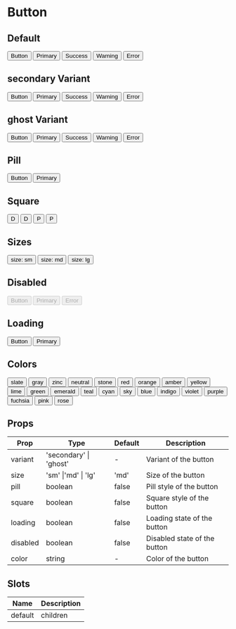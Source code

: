 <script setup>
import { Button } from 'tailv'
</script>

# Button

## Default

<div class="flex flex-wrap gap-2">
  <Button>Button</Button>
  <Button color="primary">Primary</Button>
  <Button color="success">Success</Button> 
  <Button color="warning">Warning</Button>
  <Button color="error">Error</Button>
</div>

## secondary Variant

<div class="flex flex-wrap gap-2"> 
  <Button variant="secondary">Button</Button>
  <Button variant="secondary" color="primary">
    Primary
  </Button> 
  <Button variant="secondary" color="success">
    Success
  </Button>
  <Button variant="secondary" color="warning">
    Warning
  </Button>
  <Button variant="secondary" color="error">
    Error
  </Button>
</div>

## ghost Variant

<div class="flex flex-wrap gap-2">
  <Button variant="ghost">Button</Button>
  <Button variant="ghost" color="primary">
    Primary
  </Button>
  <Button variant="ghost" color="success">
    Success
  </Button>
  <Button variant="ghost" color="warning">
    Warning
  </Button>
  <Button variant="ghost" color="error">
    Error
  </Button>
</div>

## Pill

<div class="flex flex-wrap gap-2">
  <Button pill>Button</Button>
  <Button color="primary" pill>
    Primary
  </Button>
</div>

## Square

<div class="flex flex-wrap gap-2">
  <Button square>D</Button>
  <Button square pill>
    D
  </Button>
  <Button color="primary" square>
    P
  </Button>

  <Button color="primary" square pill>
    P
  </Button>
</div>

## Sizes

<div class="flex flex-wrap items-center gap-2">
  <Button color="primary" size="sm">
    size: sm
  </Button>
  <Button color="primary" size="md">
    size: md
  </Button>
  <Button color="primary" size="lg">
    size: lg
  </Button>
</div>

## Disabled

<div class="flex flex-wrap gap-2">
  <Button disabled>Button</Button>
  <Button color="primary" disabled>
    Primary
  </Button>
  <Button color="error" disabled>
    Error
  </Button>
</div>

## Loading

<div class="flex flex-wrap gap-2">
  <Button loading>Button</Button>
  <Button color="primary" loading>
    Primary
  </Button>
</div>

## Colors

<div class="flex flex-wrap gap-2">
  <Button color="slate">slate</Button>
  <Button color="gray">gray</Button>
  <Button color="zinc">zinc</Button>
  <Button color="neutral">neutral</Button>
  <Button color="stone">stone</Button>
  <Button color="red">red</Button>
  <Button color="orange">orange</Button>
  <Button color="amber">amber</Button>
  <Button color="yellow">yellow</Button>
  <Button color="lime">lime</Button>
  <Button color="green">green</Button>
  <Button color="emerald">emerald</Button>
  <Button color="teal">teal</Button>
  <Button color="cyan">cyan</Button>
  <Button color="sky">sky</Button>
  <Button color="blue">blue</Button>
  <Button color="indigo">indigo</Button>
  <Button color="violet">violet</Button>
  <Button color="purple">purple</Button>
  <Button color="fuchsia">fuchsia</Button>
  <Button color="pink">pink</Button>
  <Button color="rose">rose</Button>
</div>

## Props

| Prop     | Type                   | Default | Description                  |
| -------- | ---------------------- | ------- | ---------------------------- |
| variant  | 'secondary' \| 'ghost' | -       | Variant of the button        |
| size     | 'sm' \|'md' \| 'lg'    | 'md'    | Size of the button           |
| pill     | boolean                | false   | Pill style of the button     |
| square   | boolean                | false   | Square style of the button   |
| loading  | boolean                | false   | Loading state of the button  |
| disabled | boolean                | false   | Disabled state of the button |
| color    | string                 | -       | Color of the button          |

## Slots

| Name    | Description |
| ------- | ----------- |
| default | children    |
